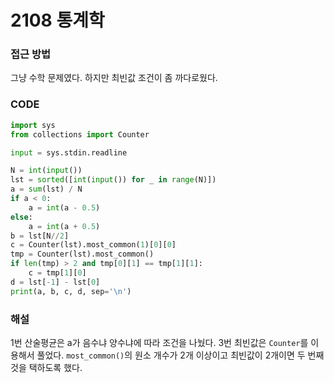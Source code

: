# 2108 통계학



### 접근 방법

그냥 수학 문제였다. 하지만 최빈값 조건이 좀 까다로웠다.



### CODE

```python
import sys
from collections import Counter

input = sys.stdin.readline

N = int(input())
lst = sorted([int(input()) for _ in range(N)])
a = sum(lst) / N
if a < 0:
    a = int(a - 0.5)
else:
    a = int(a + 0.5)
b = lst[N//2]
c = Counter(lst).most_common(1)[0][0]
tmp = Counter(lst).most_common()
if len(tmp) > 2 and tmp[0][1] == tmp[1][1]:
    c = tmp[1][0]
d = lst[-1] - lst[0]
print(a, b, c, d, sep='\n')
```

### 해설

1번 산술평균은 a가 음수냐 양수냐에 따라 조건을 나눴다. 3번 최빈값은 `Counter`를 이용해서 풀었다. `most_common()`의 원소 개수가 2개 이상이고 최빈값이 2개이면 두 번째 것을 택하도록 했다.


